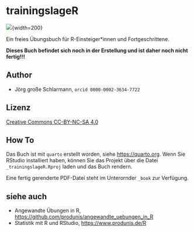 # trainingslageR

![](https://i.imgur.com/6oaQi7j.png){width=200}

Ein freies Übungsbuch für R-Einsteiger*innen und Fortgeschrittene.

**Dieses Buch befindet sich noch in der Erstellung und ist daher noch nicht fertig!!!**

## Author

- Jörg große Schlarmann, `orcid 0000-0002-3634-7722`


## Lizenz

[Creative Commons CC-BY-NC-SA 4.0](https://creativecommons.org/licenses/by-nc-sa/4.0/)

## How To

Das Buch ist mit `quarto` erstellt worden, siehe <https://quarto.org>. Wenn Sie RStudio installiert haben, können Sie das Projekt über die Datei `_trainingslageR.Rproj` laden und das Buch rendern.

Eine fertig gerenderte PDF-Datei steht im Unterornder `_book` zur Verfügung.


## siehe auch

- Angewandte Übungen in R, <https://github.com/produnis/angewandte_uebungen_in_R>
- Statistik mit R und RStudio, <https://www.produnis.de/R>


